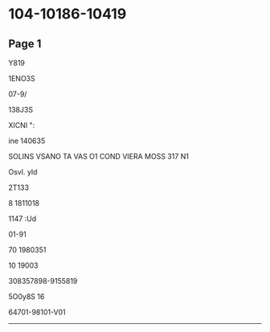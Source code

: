 # 104-10186-10419

## Page 1

Y819

1ENO3S

07-9/

138J3S

XICNI ":

ine 140635

SOLINS VSANO TA VAS O1 COND VIERA MOSS 317 N1

Osvl. yId

2T133

8 1811018

1147 :Ud

01-91

70 1980351

10 19003

308357898-9155819

5O0y8S 16

64701-98101-V01

---

